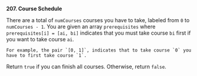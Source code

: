 **207. Course Schedule**

There are a total of `numCourses` courses you have to take, labeled from `0` to `numCourses - 1`. You are given an array `prerequisites` where `prerequisites[i] = [ai, bi]` indicates that you must take course `bi` first if you want to take course `ai`.

    For example, the pair `[0, 1]`, indicates that to take course `0` you have to first take course `1`.

Return `true` if you can finish all courses. Otherwise, return `false`.
